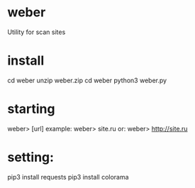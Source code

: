 # weber
Utility for scan sites
# install
cd weber
unzip weber.zip
cd weber
python3 weber.py
# starting
weber> [url]
example:
  weber> site.ru
 or:
  weber> http://site.ru
# setting:
pip3 install requests
pip3 install colorama
